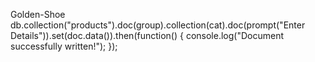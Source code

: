 Golden-Shoe
            db.collection("products").doc(group).collection(cat).doc(prompt("Enter Details")).set(doc.data()).then(function() {
                console.log("Document successfully written!");
            });